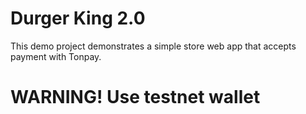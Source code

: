 # Durger King 2.0

This demo project demonstrates a simple store web app that accepts payment with Tonpay.

# WARNING! Use testnet wallet